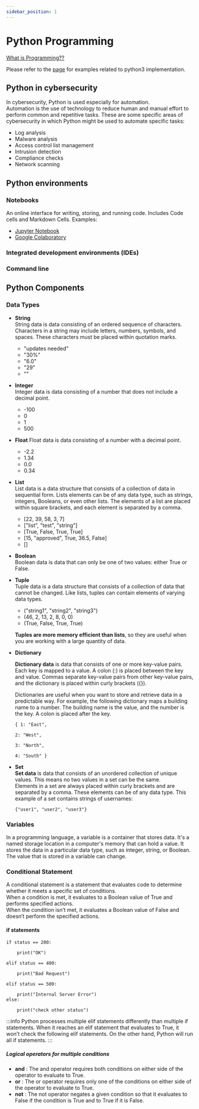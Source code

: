 ```yaml
---
sidebar_position: 1
---
```


# Python Programming

[What is Programming??](/docs/Programming/basics-of-programming.md)

Please refer to the [page](/docs/Programming/program%20examples/python.md) for examples related to python3 implementation.

## Python in cybersecurity
In cybersecurity, Python is used especially for automation.   
Automation is the use of technology to reduce human and manual effort to perform common and repetitive tasks. These are some specific areas of cybersecurity in which Python might be used to automate specific tasks:

- Log analysis
- Malware analysis
- Access control list management
- Intrusion detection
- Compliance checks
- Network scanning


## Python environments

### Notebooks
An online interface for writing, storing, and running code.
Includes Code cells and Markdown Cells.
Examples:  
- [Jupyter Notebook](https://jupyter.org/about) 
- [Google Colaboratory](https://colab.research.google.com/)

### Integrated development environments (IDEs)

### Command line



## Python Components

### Data Types

- **String**  
   String data is data consisting of an ordered sequence of characters. Characters in a string may include letters, numbers, symbols, and spaces. These characters must be placed within quotation marks.   
   - "updates needed"
   - "30%"
   - "6.0"
   - "29"
   - ""

- **Integer**  
   Integer data is data consisting of a number that does not include a decimal point.  
   - -100 
   - 0
   - 1
   - 500

- **Float** 
   Float data is data consisting of a number with a decimal point.  
   - -2.2
   - 1.34
   - 0.0
   - 0.34 

- **List**  
   List data is a data structure that consists of a collection of data in sequential form. Lists elements can be of any data type, such as strings, integers, Booleans, or even other lists. The elements of a list are placed within square brackets, and each element is separated by a comma. 
   - [22, 39, 58, 3, 7]
   - ["list", "test", "string"]
   - [True, False, True, True]
   - [15, "approved", True, 36.5, False]
   - []

- **Boolean**  
   Boolean data is data that can only be one of two values: either True or False.

- **Tuple**  
   Tuple data is a data structure that consists of a collection of data that cannot be changed. Like lists, tuples can contain elements of varying data types.
   - ("string1", "string2", "string3")
   - (46, 2, 13, 2, 8, 0, 0)
   - (True, False, True, True)  

   **Tuples are more memory efficient than lists**, so they are useful when you are working with a large quantity of data. 

- **Dictionary**  

   **Dictionary data** is data that consists of one or more key-value pairs. Each key is mapped to a value. A colon (:) is placed between the key and value. Commas separate key-value pairs from other key-value pairs, and the dictionary is placed within curly brackets ({}).   

   Dictionaries are useful when you want to store and retrieve data in a predictable way. For example, the following dictionary maps a building name to a number. The building name is the value, and the number is the key. A colon is placed after the key.

   ```
   { 1: "East",

  2: "West",

  3: "North",

  4: "South" }
  ```

- **Set**  
  **Set data** is data that consists of an unordered collection of unique values. This means no two values in a set can be the same.  
  Elements in a set are always placed within curly brackets and are separated by a comma. These elements can be of any data type. This example of a set contains strings of usernames:  
  ```
  {"user1", "user2", "user3"}
  ```



### Variables  

In a programming language, a variable is a container that stores data. It's a named storage location in a computer's memory that can hold a value. It stores the data in a particular data type, such as integer, string, or Boolean. The value that is stored in a variable can change.

### Conditional Statement

A conditional statement is a statement that evaluates code to determine whether it meets a specific set of conditions.   
When a condition is met, it evaluates to a Boolean value of True and performs specified actions.   
When the condition isn’t met, it evaluates a Boolean value of False and doesn’t perform the specified actions. 

#### if statements

```
if status == 200:

    print("OK")

elif status == 400:

    print("Bad Request")

elif status == 500:

    print("Internal Server Error") 
else:

    print("check other status")
```

:::info
Python processes multiple elif statements differently than multiple if statements. When it reaches an elif statement that evaluates to True, it won’t check the following elif statements. On the other hand, Python will run all if statements.
:::

##### Logical operators for multiple conditions

- **and** : The and operator requires both conditions on either side of the operator to evaluate to True.  
- **or** : The or operator requires only one of the conditions on either side of the operator to evaluate to True.  
- **not** : The not operator negates a given condition so that it evaluates to False if the condition is True and to True if it is False.